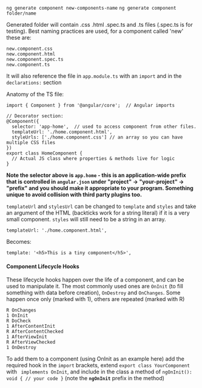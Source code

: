 `ng generate component new-components-name`
`ng generate component folder/name`

Generated folder will contain .css .html .spec.ts and .ts files (.spec.ts is for testing).  Best naming practices are used, for a component called 'new' these are:

```
new.component.css
new.component.html
new.component.spec.ts
new.component.ts
```

It will also reference the file in `app.module.ts` with an `import` and in the `declarations:` section

Anatomy of the TS file:

```
import { Component } from '@angular/core';  // Angular imports

// Decorator section:
@Component({
  selector: 'app-home',  // used to access component from other files.  
  templateUrl: './home.component.html',
  styleUrls: ['./home.component.css'] // an array so you can have multiple CSS files
})
export class HomeComponent {
  // Actual JS class where properties & methods live for logic
}
```
**Note the selector above is `app.home` - this is an application-wide prefix that is controlled in `angular.json` under "project" -> "your-project" -> "prefix" and you should make it appropriate to your program.  Something unique to avoid collision with third party plugins too.**

`templateUrl` and `stylesUrl` can be changed to `template` and `styles` and take an argument of the HTML (backticks work for a string literal) if it is a very small component.  `styles` will still need to be a string in an array.

```
templateUrl: './home.component.html',
```
Becomes:
```
template: '<h5>This is a tiny component</h5>',
```

#### Component Lifecycle Hooks

These lifecycle hooks happen over the life of a component, and can be used to manipulate it.  The most commonly used ones are `OnInit` (to fill something with data before creation), `OnDestroy` and `OnChanges`.  Some happen once only (marked with 1), others are repeated (marked with R)

```
R OnChanges
1 OnInit
R DoCheck
1 AfterContentInit
R AfterContentChecked
1 AfterViewInit
R AfterViewChecked
1 OnDestroy
```

To add them to a component (using OnInit as an example here) add the required hook in the `import` brackets, extend `export class YourComponent` with ` implements OnInit`, and include in the class a method of `ngOnInit(): void { // your code }` (note the **`ngOnInit`** prefix in the method)